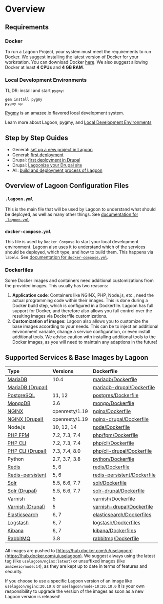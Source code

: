 # Overview

## Requirements

### Docker

To run a Lagoon Project, your system must meet the requirements to run Docker. We suggest installing the latest version of Docker for your workstation. You can download Docker [here](https://www.docker.com/get-docker). We also suggest allowing Docker at least **4 CPUs** and **4 GB RAM**.

### Local Development Environments

TL;DR: install and start `pygmy`:

```text
gem install pygmy
pygmy up
```

[Pygmy](https://docs.lagoon.sh/pygmy/) is an amazee.io flavored local development system.

Learn more about Lagoon, pygmy, and [Local Development Environments](local-development-environments.md)

## Step by Step Guides

* General: [set up a new project in Lagoon](setup_project.md)
* General: [first deployment](first-deployment.md)
* Drupal: [first deployment in Drupal](../drupal/first-deployment-of-drupal.md)
* Drupal: [Lagoonize your Drupal site](../drupal/step-by-step-getting-drupal-ready-to-run-on-lagoon.md)
* All: [build and deployment process of Lagoon](build-and-deploy-process.md)

## Overview of Lagoon Configuration Files

### `.lagoon.yml`

This is the main file that will be used by Lagoon to understand what should be deployed, as well as many other things. See [documentation for `.lagoon.yml`](lagoon-yml.md).

### `docker-compose.yml`

This file is used by `Docker Compose` to start your local development environment. Lagoon also uses it to understand which of the services should be deployed, which type, and how to build them. This happens via `labels`. See [documentation for `docker-compose.yml`](docker-compose-yml.md).

### Dockerfiles

Some Docker images and containers need additional customizations from the provided images. This usually has two reasons:

1. **Application code**: Containers like NGINX, PHP, Node.js, etc., need the actual programming code within their images. This is done during a Docker build step, which is configured in a Dockerfile. Lagoon has full support for Docker, and therefore also allows you full control over the resulting images via Dockerfile customizations.
2. **Customization of images**: Lagoon also allows you to customize the base images according to your needs. This can be to inject an additional environment variable, change a service configuration, or even install additional tools. We advise caution with installing additional tools to the Docker images, as you will need to maintain any adaptions in the future!

## Supported Services & Base Images by Lagoon

| Type | Versions | Dockerfile |
| :--- | :--- | :--- |
| [MariaDB](../docker-images/mariadb/) | 10.4 | [mariadb/Dockerfile](https://github.com/uselagoon/lagoon-images/blob/main/images/mariadb) |
| [MariaDB \(Drupal\)](../docker-images/mariadb/mariadb-drupal.md) |  | [mariadb-drupal/Dockerfile](https://github.com/uselagoon/lagoon-images/blob/main/images/mariadb-drupal) |
| [PostgreSQL](../docker-images/postgres.md) | 11, 12 | [postgres/Dockerfile](https://github.com/uselagoon/lagoon-images/blob/main/images/postgres) |
| [MongoDB](../docker-images/mongodb.md) | 3.6 | [mongo/Dockerfile](https://github.com/uselagoon/lagoon-images/blob/main/images/mongo) |
| [NGINX](../docker-images/nginx/) | openresty/1.19 | [nginx/Dockerfile](https://github.com/uselagoon/lagoon-images/blob/main/images/nginx) |
| [NGINX \(Drupal\)](../docker-images/nginx/nginx-drupal.md) | openresty/1.19 | [nginx-drupal/Dockerfile](https://github.com/uselagoon/lagoon-images/blob/main/images/nginx-drupal) |
| Node.js | 10, 12, 14 | [node/Dockerfile](https://github.com/uselagoon/lagoon-images/blob/main/images/node) |
| [PHP FPM](../docker-images/php-fpm.md) | 7.2, 7.3, 7.4 | [php/fpm/Dockerfile](https://github.com/uselagoon/lagoon-images/blob/main/images/php-fpm) |
| [PHP CLI](../docker-images/php-cli/) | 7.2, 7.3, 7.4 | [php/cli/Dockerfile](https://github.com/uselagoon/lagoon-images/blob/main/images/php-cli) |
| [PHP CLI \(Drupal\)](../docker-images/php-cli/php-cli-drupal.md) | 7.3, 7.4, 8.0 | [php/cli-drupal/Dockerfile](https://github.com/uselagoon/lagoon-images/blob/main/images/php-cli-drupal) |
| Python | 2.7, 3.7, 3.8 | [python/Dockerfile](https://github.com/uselagoon/lagoon-images/blob/main/images/python) |
| [Redis](https://github.com/amazeeio/lagoon/tree/0ea0472705f825feb5fe0b946a8f4c9fc0bba707/docs/docker-images/redis.md) | 5, 6 | [redis/Dockerfile](https://github.com/uselagoon/lagoon-images/blob/main/images/redis) |
| [Redis-persistent](../docker-images/redis/redis-persistent.md) | 5, 6 | [redis-persistent/Dockerfile](https://github.com/uselagoon/lagoon-images/blob/main/images/redis-persistent) |
| [Solr](../docker-images/solr/) | 5.5, 6.6, 7.7 | [solr/Dockerfile](https://github.com/uselagoon/lagoon-images/blob/main/images/solr) |
| [Solr \(Drupal\)](../docker-images/solr/solr-drupal.md) | 5.5, 6.6, 7.7 | [solr-drupal/Dockerfile](https://github.com/uselagoon/lagoon-images/blob/main/images/solr-drupal) |
| [Varnish](../docker-images/varnish/) | 5 | [varnish/Dockerfile](https://github.com/uselagoon/lagoon-images/blob/main/images/varnish) |
| [Varnish \(Drupal\)](../docker-images/varnish/varnish-drupal.md) | 5 | [varnish-drupal/Dockerfile](https://github.com/uselagoon/lagoon-images/blob/main/images/varnish-drupal) |
| [Elasticsearch](../docker-images/elasticsearch.md) | 6, 7 | [elasticsearch/Dockerfiles](https://github.com/uselagoon/lagoon-images/blob/main/images/elasticsearch) |
| [Logstash](../docker-images/elasticsearch.md) | 6, 7 | [logstash/Dockerfiles](https://github.com/uselagoon/lagoon-images/blob/main/images/logstash) |
| [Kibana](../docker-images/elasticsearch.md) | 6, 7 | [kibana/Dockerfiles](https://github.com/uselagoon/lagoon-images/blob/main/images/kibana) |
| [RabbitMQ](../docker-images/rabbitmq.md) | 3.8 | [rabbitmq/Dockerfile](https://github.com/amazeeio/lagoon/blob/master/images/rabbitmq) |

All images are pushed to [https://hub.docker.com/u/uselagoon](https://hub.docker.com/u/uselagoon). We suggest always using the latest tag \(like `uselagoon/nginx:latest`\) or unsuffixed images \(like `amazeeio/node:14`\), as they are kept up to date in terms of features and security.

If you choose to use a specific Lagoon version of an image like `uselagoon/nginx:20.10.0` or `uselagoon/node-10:20.10.0` it is your own responsibility to upgrade the version of the images as soon as a new Lagoon version is released!

